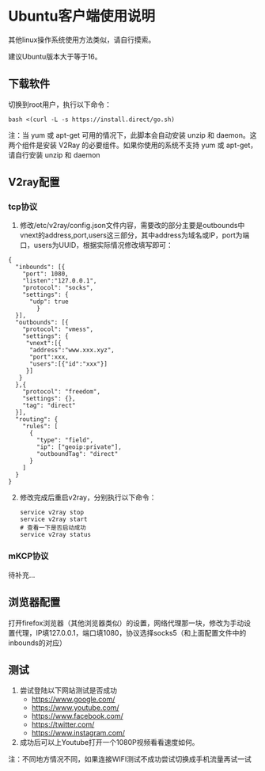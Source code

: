 # Ubuntu客户端使用说明

其他linux操作系统使用方法类似，请自行摸索。

建议Ubuntu版本大于等于16。

## 下载软件

切换到root用户，执行以下命令：

```
bash <(curl -L -s https://install.direct/go.sh)
```

注：当 yum 或 apt-get 可用的情况下，此脚本会自动安装 unzip 和 daemon。这两个组件是安装 V2Ray 的必要组件。如果你使用的系统不支持 yum 或 apt-get，请自行安装 unzip 和 daemon

## V2ray配置

### tcp协议

1. 修改/etc/v2ray/config.json文件内容，需要改的部分主要是outbounds中vnext的address,port,users这三部分，其中address为域名或IP，port为端口，users为UUID，根据实际情况修改填写即可：

```
{
  "inbounds": [{
    "port": 1080, 
    "listen":"127.0.0.1",
    "protocol": "socks",
    "settings": {
      "udp": true
        }
  }],
  "outbounds": [{
    "protocol": "vmess",
    "settings": {
     "vnext":[{
      "address":"www.xxx.xyz",
      "port":xxx,
      "users":[{"id":"xxx"}]
     }]
   }
  },{
    "protocol": "freedom",
    "settings": {},
    "tag": "direct"
  }],
  "routing": {
    "rules": [
      {
        "type": "field",
        "ip": ["geoip:private"],
        "outboundTag": "direct"
      }
    ]
  }
}
```

2. 修改完成后重启v2ray，分别执行以下命令：

   ```
   service v2ray stop
   service v2ray start
   # 查看一下是否启动成功
   service v2ray status
   ```

### mKCP协议

待补充...

## 浏览器配置

打开firefox浏览器（其他浏览器类似）的设置，网络代理那一块，修改为手动设置代理，IP填127.0.0.1，端口填1080，协议选择socks5（和上面配置文件中的inbounds的对应）

## 测试

1. 尝试登陆以下网站测试是否成功
   - <https://www.google.com/>
   - <https://www.youtube.com/>
   - <https://www.facebook.com/>
   - <https://twitter.com/>
   - <https://www.instagram.com/>
2. 成功后可以上Youtube打开一个1080P视频看看速度如何。

注：不同地方情况不同，如果连接WIFI测试不成功尝试切换成手机流量再试一试